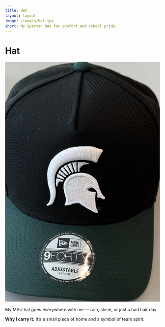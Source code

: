 ```yaml
---
title: Hat
layout: layout
image: /images/hat.jpg
short: My Spartan hat for comfort and school pride.
---
```


# Hat

![Hat](/images/hat.jpg)

My MSU hat goes everywhere with me — rain, shine, or just a bad hair day.  

**Why I carry it:** It’s a small piece of home and a symbol of team spirit.

